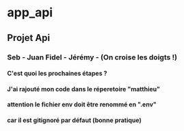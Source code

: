 # app_api
## Projet Api
### Seb - Juan Fidel - Jérémy - (On croise les doigts !)
#### C'est quoi les prochaines étapes ?

#### J'ai rajouté mon code dans le réperetoire "matthieu"
#### attention le fichier env doit être renommé en ".env"
#### car il est gitignoré par défaut (bonne pratique)


